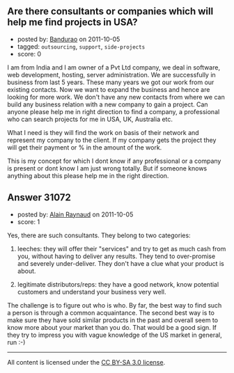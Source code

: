## Are there consultants or companies which will help me find projects in USA?

- posted by: [Bandurao](https://stackexchange.com/users/-1/13689-bandurao) on 2011-10-05
- tagged: `outsourcing`, `support`, `side-projects`
- score: 0

I am from India and I am owner of a Pvt Ltd company, we deal in software, web development, hosting, server administration. We are successfully in business from last 5 years. These many years we got our work from our existing contacts. Now we want to expand the business and hence are looking for more work. We don't have any new contacts from where we can build any business relation with a new company to gain a project. Can anyone please help me in right direction to find a company, a professional who can search projects for me in USA, UK, Australia etc.

What I need is they will find the work on basis of their network and represent my company to the client. If my company gets the project they will get their payment or % in the amount of the work.

This is my concept for which I dont know if any professional or a company is present or dont know I am just wrong totally. But if someone knows anything about this please help me in the right direction.
 


## Answer 31072

- posted by: [Alain Raynaud](https://stackexchange.com/users/-1/502-alain-raynaud) on 2011-10-05
- score: 1

Yes, there are such consultants. They belong to two categories:

 1. leeches: they will offer their "services" and try to get as much cash from you, without having to deliver any results. They tend to over-promise and severely under-deliver. They don't have a clue what your product is about.

 2. legitimate distributors/reps: they have a good network, know potential customers and understand your business very well.

The challenge is to figure out who is who. By far, the best way to find such a person is through a common acquaintance. The second best way is to make sure they have sold similar products in the past and overall seem to know more about your market than you do. That would be a good sign. If they try to impress you with vague knowledge of the US market in general, run :-)



---

All content is licensed under the [CC BY-SA 3.0 license](https://creativecommons.org/licenses/by-sa/3.0/).
